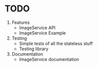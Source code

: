 # TODO

1. Features
    - ImageService API
    - ImageService Example
2. Testing
    - Simple tests of all the stateless stuff
    - Testing library
3. Documentation
    - ImageService documentation

